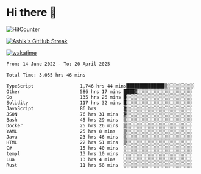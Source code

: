 # Hi there 👋

![HitCounter](https://hits.seeyoufarm.com/api/count/incr/badge.svg?url=https%3A%2F%2Fgithub.com%2Fashrhmn1212%2Fhit-counter)

<!-- ![Contribution Graph](https://github-readme-activity-graph.cyclic.app/graph?username=ashrhmn) -->


<!-- [![Top Langs](https://github-readme-stats.vercel.app/api/top-langs/?username=ashrhmn&layout=compact&theme=synthwave&langs_count=10&card_width=445)](https://github.com/anuraghazra/github-readme-stats) -->

[![Ashik's GitHub Streak](https://github-readme-streak-stats.herokuapp.com/?user=ashrhmn&theme=blood&fire=DD7F1C&background=151515&dates=9f9f9f&border=DD2727)](https://git.io/streak-stats)

<!-- ![Ashik's GitHub stats](https://github-readme-stats.vercel.app/api/?username=ashrhmn&show_icons=true&title_color=fff&icon_color=79ff97&text_color=9f9f9f&bg_color=151515) -->

[![wakatime](https://wakatime.com/badge/user/3df86613-ba63-4631-8e65-0ff18e7becad.svg)](https://wakatime.com/@3df86613-ba63-4631-8e65-0ff18e7becad)

<!--START_SECTION:waka-->

```txt
From: 14 June 2022 - To: 20 April 2025

Total Time: 3,055 hrs 46 mins

TypeScript                 1,746 hrs 44 mins██████████████▒░░░░░░░░░░   57.17 %
Other                      586 hrs 17 mins ████▓░░░░░░░░░░░░░░░░░░░░   19.19 %
Go                         135 hrs 26 mins █░░░░░░░░░░░░░░░░░░░░░░░░   04.43 %
Solidity                   117 hrs 32 mins █░░░░░░░░░░░░░░░░░░░░░░░░   03.85 %
JavaScript                 86 hrs          ▓░░░░░░░░░░░░░░░░░░░░░░░░   02.81 %
JSON                       76 hrs 31 mins  ▓░░░░░░░░░░░░░░░░░░░░░░░░   02.50 %
Bash                       45 hrs 29 mins  ▒░░░░░░░░░░░░░░░░░░░░░░░░   01.49 %
Docker                     25 hrs 26 mins  ▒░░░░░░░░░░░░░░░░░░░░░░░░   00.83 %
YAML                       25 hrs 8 mins   ▒░░░░░░░░░░░░░░░░░░░░░░░░   00.82 %
Java                       23 hrs 46 mins  ▒░░░░░░░░░░░░░░░░░░░░░░░░   00.78 %
HTML                       22 hrs 51 mins  ▒░░░░░░░░░░░░░░░░░░░░░░░░   00.75 %
C#                         15 hrs 40 mins  ░░░░░░░░░░░░░░░░░░░░░░░░░   00.51 %
templ                      13 hrs 10 mins  ░░░░░░░░░░░░░░░░░░░░░░░░░   00.43 %
Lua                        13 hrs 4 mins   ░░░░░░░░░░░░░░░░░░░░░░░░░   00.43 %
Rust                       11 hrs 58 mins  ░░░░░░░░░░░░░░░░░░░░░░░░░   00.39 %
```

<!--END_SECTION:waka-->


<!--### Most Used Languages 
<img src="https://wakatime.com/share/@ashrhmn/24ecb986-5bf8-4607-af7f-0aab08908d8c.png" />

### Favourite Tools
<img src="https://wakatime.com/share/@ashrhmn/f4e08015-f3bc-460a-9228-95a3ba11c604.png" />-->
